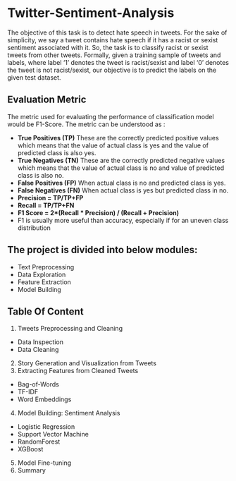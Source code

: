 # Twitter-Sentiment-Analysis
The objective of this task is to detect hate speech in tweets. For the sake of simplicity, we say a tweet contains hate speech if it has a racist or sexist sentiment associated with it. So, the task is to classify racist or sexist tweets from other tweets.
Formally, given a training sample of tweets and labels, where label ‘1’ denotes the tweet is racist/sexist and label ‘0’ denotes the tweet is not racist/sexist, our objective is to predict the labels on the given test dataset.

## Evaluation Metric
The metric used for evaluating the performance of classification model would be F1-Score.
The metric can be understood as :

* **True Positives (TP)** 
These are the correctly predicted positive values which means that the value of actual class is yes and the value of predicted class is also yes.
* **True Negatives (TN)**
These are the correctly predicted negative values which means that the value of actual class is no and value of predicted class is also no.
* **False Positives (FP)** 
When actual class is no and predicted class is yes.
* **False Negatives (FN)** 
When actual class is yes but predicted class in no.
* **Precision = TP/TP+FP**
* **Recall = TP/TP+FN**
* __F1 Score = 2*(Recall * Precision) / (Recall + Precision)__
* F1 is usually more useful than accuracy, especially if for an uneven class distribution

## The project is divided into below modules:
* Text Preprocessing
* Data Exploration
* Feature Extraction
* Model Building

## Table Of Content
1. Tweets Preprocessing and Cleaning
* Data Inspection
* Data Cleaning
2. Story Generation and Visualization from Tweets
3. Extracting Features from Cleaned Tweets
* Bag-of-Words
* TF-IDF
* Word Embeddings
4. Model Building: Sentiment Analysis
* Logistic Regression
* Support Vector Machine
* RandomForest
* XGBoost
5. Model Fine-tuning
6. Summary
